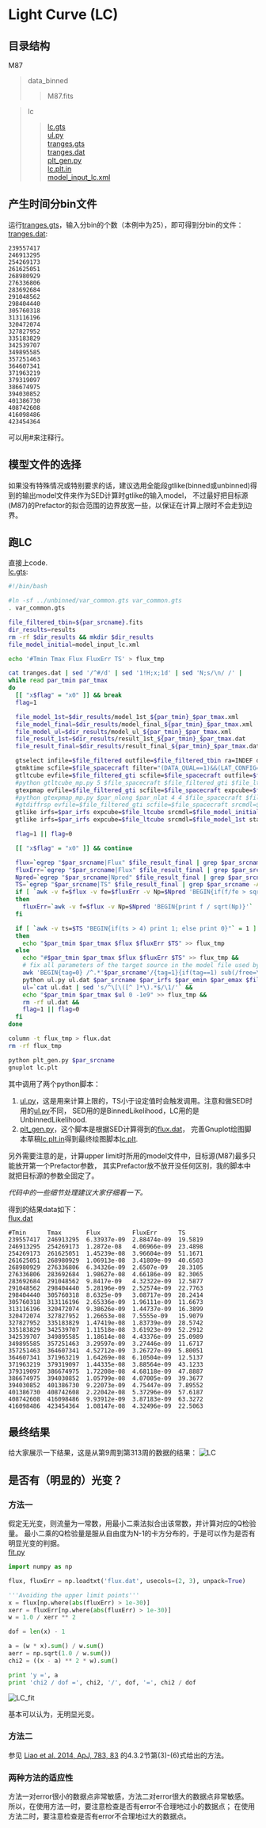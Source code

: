 # Light Curve (LC)

## 目录结构

M87

>data_binned  
>>M87.fits

>lc  
>>[lc.gts](lc/lc.gts)  
>>[ul.py](lc/ul.py)  
>>[tranges.gts](lc/tranges.gts)  
>>[tranges.dat](lc/tranges.dat)  
>>[plt_gen.py](lc/plt_gen.py)  
>>[lc.plt.in](lc/lc.plt.in)  
>>[model_input_lc.xml](lc/model_input_lc.xml)

## 产生时间分bin文件

运行[tranges.gts](lc/tranges.gts)，输入分bin的个数（本例中为25），即可得到分bin的文件：  
[tranges.dat](lc/tranges.dat):
```
239557417
246913295
254269173
261625051
268980929
276336806
283692684
291048562
298404440
305760318
313116196
320472074
327827952
335183829
342539707
349895585
357251463
364607341
371963219
379319097
386674975
394030852
401386730
408742608
416098486
423454364
```
可以用#来注释行。

## 模型文件的选择

如果没有特殊情况或特别要求的话，建议选用全能段gtlike(binned或unbinned)得到的输出model文件来作为SED计算时gtlike的输入model，
不过最好把目标源(M87)的Prefactor的拟合范围的边界放宽一些，以保证在计算上限时不会走到边界。

## 跑LC

直接上code.  
[lc.gts](lc/lc.gts):
```bash
#!/bin/bash

#ln -sf ../unbinned/var_common.gts var_common.gts
. var_common.gts

file_filtered_tbin=${par_srcname}.fits
dir_results=results
rm -rf $dir_results && mkdir $dir_results
file_model_initial=model_input_lc.xml

echo '#Tmin Tmax Flux FluxErr TS' > flux_tmp

cat tranges.dat | sed '/^#/d' | sed '1!H;x;1d' | sed 'N;s/\n/ /' |
while read par_tmin par_tmax
do
  [[ "x$flag" = "x0" ]] && break
  flag=1

  file_model_1st=$dir_results/model_1st_${par_tmin}_$par_tmax.xml
  file_model_final=$dir_results/model_final_${par_tmin}_$par_tmax.xml
  file_model_ul=$dir_results/model_ul_${par_tmin}_$par_tmax.xml
  file_result_1st=$dir_results/result_1st_${par_tmin}_$par_tmax.dat
  file_result_final=$dir_results/result_final_${par_tmin}_$par_tmax.dat

  gtselect infile=$file_filtered outfile=$file_filtered_tbin ra=INDEF dec=INDEF rad=INDEF tmin=$par_tmin tmax=$par_tmax emin=$par_emin emax=$par_emax zmax=100 &&
  gtmktime scfile=$file_spacecraft filter="(DATA_QUAL==1)&&(LAT_CONFIG==1)&&ABS(ROCK_ANGLE)<52" roicut=yes evfile=$file_filtered_tbin outfile=$file_filtered_gti &&
  gtltcube evfile=$file_filtered_gti scfile=$file_spacecraft outfile=$file_ltcube dcostheta=0.025 binsz=1 &&
  #python gtltcube_mp.py 5 $file_spacecraft $file_filtered_gti $file_ltcube --zmax 100 &&
  gtexpmap evfile=$file_filtered_gti scfile=$file_spacecraft expcube=$file_ltcube outfile=$file_expmap irfs=$par_irfs srcrad=$par_srcrad nlong=$par_nlong nlat=$par_nlat nenergies=$par_nenergies &&
  #python gtexpmap_mp.py $par_nlong $par_nlat 4 4 $file_spacecraft $file_filtered_gti $file_ltcube $par_irfs $par_srcrad $par_nenergies $file_expmap &&
  #gtdiffrsp evfile=$file_filtered_gti scfile=$file_spacecraft srcmdl=$file_model_intitial irfs=$par_irfs &&
  gtlike irfs=$par_irfs expcube=$file_ltcube srcmdl=$file_model_initial statistic=UNBINNED optimizer=DRMNFB evfile=$file_filtered_gti scfile=$file_spacecraft expmap=$file_expmap sfile=$file_model_1st results=$file_result_1st &&
  gtlike irfs=$par_irfs expcube=$file_ltcube srcmdl=$file_model_1st statistic=UNBINNED optimizer=NEWMINUIT evfile=$file_filtered_gti scfile=$file_spacecraft expmap=$file_expmap sfile=$file_model_final results=$file_result_final &&

  flag=1 || flag=0

  [[ "x$flag" = "x0" ]] && continue

  flux=`egrep "$par_srcname|Flux" $file_result_final | grep $par_srcname -A 1 | grep Flux | cut -d "'" -f 4 | cut -d ' ' -f 1`
  fluxErr=`egrep "$par_srcname|Flux" $file_result_final | grep $par_srcname -A 1 | grep Flux | cut -d "'" -f 4 | cut -d ' ' -f 3`
  Npred=`egrep "$par_srcname|Npred" $file_result_final | grep $par_srcname -A 1 | grep Npred | cut -d "'" -f 4`
  TS=`egrep "$par_srcname|TS" $file_result_final | grep $par_srcname -A 1 | grep TS | cut -d "'" -f 4`
  if [ `awk -v f=$flux -v fe=$fluxErr -v Np=$Npred 'BEGIN{if(f/fe > sqrt(Np)) print 0; else print 1}'` = 0 ]
  then
    fluxErr=`awk -v f=$flux -v Np=$Npred 'BEGIN{print f / sqrt(Np)}'`
  fi

  if [ `awk -v ts=$TS "BEGIN{if(ts > 4) print 1; else print 0}"` = 1 ]
  then
    echo "$par_tmin $par_tmax $flux $fluxErr $TS" >> flux_tmp
  else
    echo "#$par_tmin $par_tmax $flux $fluxErr $TS" >> flux_tmp &&
    # fix all parameters of the target source in the model file used by the Upper Limit calculation.
    awk 'BEGIN{tag=0} /^.*'$par_srcname'/{tag=1}{if(tag==1) sub(/free=\"1\"/, "free=\"0\""); print}/^.*<\/source>$/{tag=0}' $file_model_final > $file_model_ul &&
    python ul.py ul.dat $par_srcname $par_irfs $par_emin $par_emax $file_filtered_gti $file_spacecraft $file_expmap $file_ltcube $file_model_ul &&
    ul=`cat ul.dat | sed 's/^\[\([^ ]*\).*$/\1/'` &&
    echo "$par_tmin $par_tmax $ul 0 -1e9" >> flux_tmp &&
    rm -rf ul.dat &&
    flag=1 || flag=0
  fi
done

column -t flux_tmp > flux.dat
rm -rf flux_tmp

python plt_gen.py $par_srcname
gnuplot lc.plt
```
其中调用了两个python脚本：  
1. [ul.py](lc/ul.py)，这是用来计算上限的，TS小于设定值时会触发调用。注意和做SED时用的[ul.py](/sed/ul.py)不同，
SED用的是BinnedLikelihood，LC用的是UnbinnedLikelihood.  
1. [plt_gen.py](lc/plt_gen.py)，这个脚本是根据SED计算得到的[flux.dat](lc/flux.dat)，
完善Gnuplot绘图脚本草稿[lc.plt.in](lc/lc.plt.in)得到最终绘图脚本[lc.plt](lc/lc.plt).

另外需要注意的是，计算upper limit时所用的model文件中，目标源(M87)最多只能放开第一个Prefactor参数，
其实Prefactor放不放开没任何区别，我的脚本中就把目标源的参数全固定了。

*代码中的一些细节处理建议大家仔细看一下。*

得到的结果data如下：  
[flux.dat](lc/flux.dat)
```
#Tmin      Tmax       Flux         FluxErr      TS
239557417  246913295  6.33937e-09  2.88474e-09  19.5819
246913295  254269173  1.2872e-08   4.06966e-09  23.4898
254269173  261625051  1.45239e-08  3.96604e-09  51.1671
261625051  268980929  1.06913e-08  3.41809e-09  40.6503
268980929  276336806  6.34326e-09  2.6507e-09   28.3105
276336806  283692684  1.98627e-08  4.66186e-09  82.3065
283692684  291048562  9.8417e-09   4.32322e-09  12.5877
291048562  298404440  5.28196e-09  2.52574e-09  22.7763
298404440  305760318  8.6325e-09   3.08717e-09  28.2414
305760318  313116196  2.65336e-09  1.96111e-09  11.6673
313116196  320472074  9.38626e-09  1.44737e-09  16.3899
320472074  327827952  1.26653e-08  7.5555e-09   15.9079
327827952  335183829  1.47419e-08  1.83739e-09  28.5742
335183829  342539707  1.11518e-08  3.61923e-09  52.2912
342539707  349895585  1.18614e-08  4.43376e-09  25.0989
349895585  357251463  3.29597e-09  3.27446e-09  11.6717
357251463  364607341  4.52712e-09  3.26727e-09  5.80051
364607341  371963219  1.64269e-08  6.10504e-09  12.5137
371963219  379319097  1.44335e-08  3.88564e-09  43.1233
379319097  386674975  1.72208e-08  4.68118e-09  47.8887
386674975  394030852  1.05799e-08  4.07005e-09  39.3677
394030852  401386730  9.22073e-09  4.75447e-09  7.89552
401386730  408742608  2.22042e-08  5.37296e-09  57.6187
408742608  416098486  9.93912e-09  3.87183e-09  63.3272
416098486  423454364  1.08147e-08  4.32496e-09  22.5063
```

## 最终结果

给大家展示一下结果，这是从第9周到第313周的数据的结果：
![LC](lc/M87_lc.png)

## 是否有（明显的）光变？

### 方法一

假定无光变，则流量为一常数，用最小二乘法拟合出该常数，并计算对应的Q检验量。
最小二乘的Q检验量是服从自由度为N-1的卡方分布的，于是可以作为是否有明显光变的判据。  
[fit.py](lc/fit.py)
```python
import numpy as np

flux, fluxErr = np.loadtxt('flux.dat', usecols=(2, 3), unpack=True)

'''Avoiding the upper limit points'''
x = flux[np.where(abs(fluxErr) > 1e-30)]
xerr = fluxErr[np.where(abs(fluxErr) > 1e-30)]
w = 1.0 / xerr ** 2

dof = len(x) - 1

a = (w * x).sum() / w.sum()
aerr = np.sqrt(1.0 / w.sum())
chi2 = ((x - a) ** 2 * w).sum()

print 'y =', a
print 'chi2 / dof =', chi2, '/', dof, '=', chi2 / dof
```
![LC_fit](lc/M87_lc_fit.png)

基本可以认为，无明显光变。

### 方法二

参见
[Liao et al. 2014, ApJ, 783, 83](http://iopscience.iop.org/0004-637X/783/2/83/pdf/apj_783_2_83.pdf)
的4.3.2节第(3)-(6)式给出的方法。

### 两种方法的适应性

方法一对error很小的数据点非常敏感，方法二对error很大的数据点非常敏感。  
所以，在使用方法一时，要注意检查是否有error不合理地过小的数据点；
在使用方法二时，要注意检查是否有error不合理地过大的数据点。
